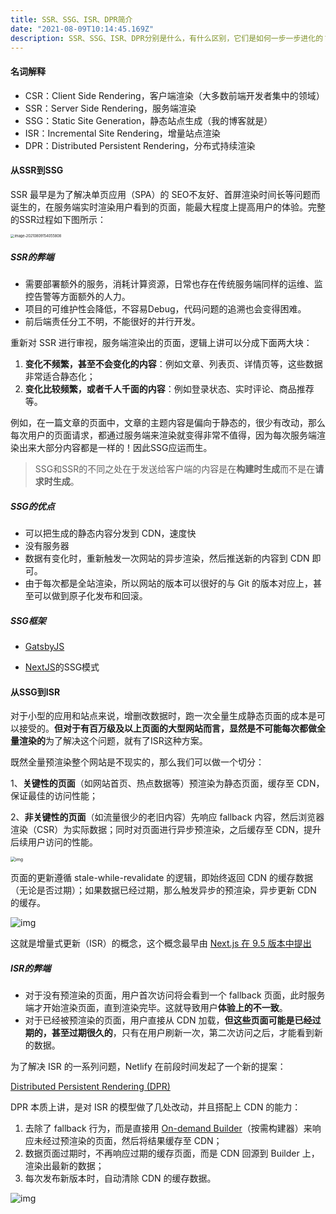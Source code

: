 ```yaml
---
title: SSR、SSG、ISR、DPR简介
date: "2021-08-09T10:14:45.169Z"
description: SSR、SSG、ISR、DPR分别是什么，有什么区别，它们是如何一步一步进化的？
---
```


#### 名词解释

- CSR：Client Side Rendering，客户端渲染（大多数前端开发者集中的领域）
- SSR：Server Side Rendering，服务端渲染
- SSG：Static Site Generation，静态站点生成（我的博客就是）
- ISR：Incremental Site Rendering，增量站点渲染
- DPR：Distributed Persistent Rendering，分布式持续渲染

#### 从SSR到SSG

SSR 最早是为了解决单页应用（SPA）的 SEO不友好、首屏渲染时间长等问题而诞生的，在服务端实时渲染用户看到的页面，能最大程度上提高用户的体验。完整的SSR过程如下图所示：

 <img src="/Users/xiongchen/Library/Application Support/typora-user-images/image-20210809154055808.png" alt="image-20210809154055808" style="zoom:40%;" />

##### SSR的弊端

- 需要部署额外的服务，消耗计算资源，日常也存在传统服务端同样的运维、监控告警等方面额外的人力。
- 项目的可维护性会降低，不容易Debug，代码问题的追溯也会变得困难。
- 前后端责任分工不明，不能很好的并行开发。

重新对 SSR 进行审视，服务端渲染出的页面，逻辑上讲可以分成下面两大块：

1. **变化不频繁，甚至不会变化的内容**：例如文章、列表页、详情页等，这些数据非常适合静态化；
2. **变化比较频繁，或者千人千面的内容**：例如登录状态、实时评论、商品推荐等。

例如，在一篇文章的页面中，文章的主题内容是偏向于静态的，很少有改动，那么每次用户的页面请求，都通过服务端来渲染就变得非常不值得，因为每次服务端渲染出来大部分内容都是一样的！因此SSG应运而生。

> SSG和SSR的不同之处在于发送给客户端的内容是在**构建时生成**而不是在**请求时生成**。

##### SSG的优点

- 可以把生成的静态内容分发到 CDN，速度快
- 没有服务器
- 数据有变化时，重新触发一次网站的异步渲染，然后推送新的内容到 CDN 即可。
- 由于每次都是全站渲染，所以网站的版本可以很好的与 Git 的版本对应上，甚至可以做到原子化发布和回滚。

##### SSG框架

- [GatsbyJS](https://www.gatsbyjs.com/)	

- [NextJS](https://nextjs.org/)的SSG模式

  

#### 从SSG到ISR

对于小型的应用和站点来说，增删改数据时，跑一次全量生成静态页面的成本是可以接受的。**但对于有百万级及以上页面的大型网站而言，显然是不可能每次都做全量渲染的**为了解决这个问题，就有了ISR这种方案。

既然全量预渲染整个网站是不现实的，那么我们可以做一个切分：

1、**关键性的页面**（如网站首页、热点数据等）预渲染为静态页面，缓存至 CDN，保证最佳的访问性能；

2、**非关键性的页面**（如流量很少的老旧内容）先响应 fallback 内容，然后浏览器渲染（CSR）为实际数据；同时对页面进行异步预渲染，之后缓存至 CDN，提升后续用户访问的性能。

 <img src="https://pic1.zhimg.com/80/v2-9268a31db4779be8dfa01fbfa13c1524_1440w.jpg" alt="img" style="zoom:50%;" />

页面的更新遵循 stale-while-revalidate 的逻辑，即始终返回 CDN 的缓存数据（无论是否过期）；如果数据已经过期，那么触发异步的预渲染，异步更新 CDN 的缓存。

![img](https://pic3.zhimg.com/80/v2-b4954ced325187f5894ab46e0eaf0c16_1440w.jpg)

这就是增量式更新（ISR）的概念，这个概念最早由 [Next.js 在 9.5 版本中提出](https://link.zhihu.com/?target=https%3A//nextjs.org/blog/next-9-5%23stable-incremental-static-regeneration)

##### ISR的弊端

- 对于没有预渲染的页面，用户首次访问将会看到一个 fallback 页面，此时服务端才开始渲染页面，直到渲染完毕。这就导致用户**体验上的不一致**。
- 对于已经被预渲染的页面，用户直接从 CDN 加载，**但这些页面可能是已经过期的，甚至过期很久的**，只有在用户刷新一次，第二次访问之后，才能看到新的数据。

为了解决 ISR 的一系列问题，Netlify 在前段时间发起了一个新的提案：

[Distributed Persistent Rendering (DPR)](https://link.zhihu.com/?target=https%3A//github.com/jamstack/jamstack.org/discussions/549)

DPR 本质上讲，是对 ISR 的模型做了几处改动，并且搭配上 CDN 的能力：

1. 去除了 fallback 行为，而是直接用 [On-demand Builder](https://link.zhihu.com/?target=https%3A//www.netlify.com/blog/2021/04/14/faster-builds-for-large-sites-on-netlify-with-on-demand-builders-now-in-early-access/)（按需构建器）来响应未经过预渲染的页面，然后将结果缓存至 CDN；
2. 数据页面过期时，不再响应过期的缓存页面，而是 CDN 回源到 Builder 上，渲染出最新的数据；
3. 每次发布新版本时，自动清除 CDN 的缓存数据。

![img](https://pic3.zhimg.com/80/v2-2e1ad7f07dcd5986606f763f62894aae_1440w.jpg)

